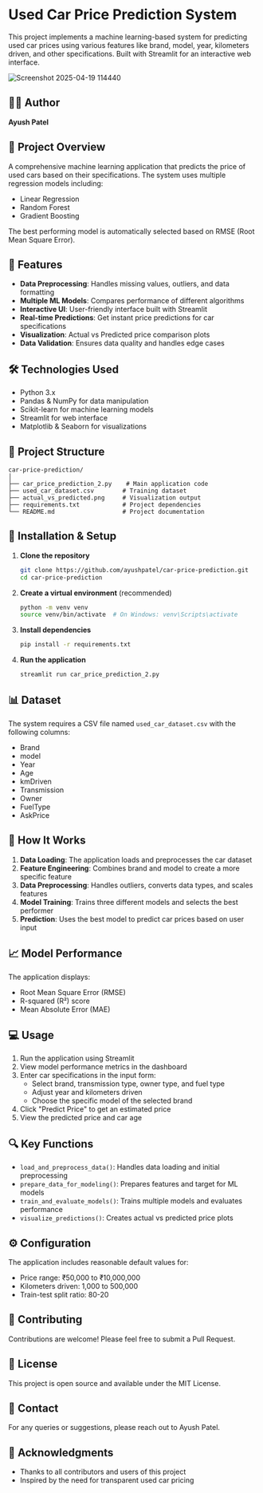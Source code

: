 # Used Car Price Prediction System

This project implements a machine learning-based system for predicting used car prices using various features like brand, model, year, kilometers driven, and other specifications. Built with Streamlit for an interactive web interface.

![Screenshot 2025-04-19 114440](https://github.com/user-attachments/assets/ef4e59ea-8da7-4222-9515-35f8bdedb29a)

## 👨‍💻 Author
**Ayush Patel**

## 🚗 Project Overview
A comprehensive machine learning application that predicts the price of used cars based on their specifications. The system uses multiple regression models including:

- Linear Regression
- Random Forest
- Gradient Boosting

The best performing model is automatically selected based on RMSE (Root Mean Square Error).

## 🌟 Features
- **Data Preprocessing**: Handles missing values, outliers, and data formatting
- **Multiple ML Models**: Compares performance of different algorithms
- **Interactive UI**: User-friendly interface built with Streamlit
- **Real-time Predictions**: Get instant price predictions for car specifications
- **Visualization**: Actual vs Predicted price comparison plots
- **Data Validation**: Ensures data quality and handles edge cases

## 🛠️ Technologies Used
- Python 3.x
- Pandas & NumPy for data manipulation
- Scikit-learn for machine learning models
- Streamlit for web interface
- Matplotlib & Seaborn for visualizations

## 📁 Project Structure
```
car-price-prediction/
│
├── car_price_prediction_2.py    # Main application code
├── used_car_dataset.csv        # Training dataset
├── actual_vs_predicted.png     # Visualization output
├── requirements.txt            # Project dependencies
└── README.md                   # Project documentation
```

## 🚀 Installation & Setup

1. **Clone the repository**
   ```bash
   git clone https://github.com/ayushpatel/car-price-prediction.git
   cd car-price-prediction
   ```

2. **Create a virtual environment** (recommended)
   ```bash
   python -m venv venv
   source venv/bin/activate  # On Windows: venv\Scripts\activate
   ```

3. **Install dependencies**
   ```bash
   pip install -r requirements.txt
   ```

4. **Run the application**
   ```bash
   streamlit run car_price_prediction_2.py
   ```

## 📊 Dataset
The system requires a CSV file named `used_car_dataset.csv` with the following columns:
- Brand
- model
- Year
- Age
- kmDriven
- Transmission
- Owner
- FuelType
- AskPrice

## 🔧 How It Works

1. **Data Loading**: The application loads and preprocesses the car dataset
2. **Feature Engineering**: Combines brand and model to create a more specific feature
3. **Data Preprocessing**: Handles outliers, converts data types, and scales features
4. **Model Training**: Trains three different models and selects the best performer
5. **Prediction**: Uses the best model to predict car prices based on user input

## 📈 Model Performance
The application displays:
- Root Mean Square Error (RMSE)
- R-squared (R²) score
- Mean Absolute Error (MAE)

## 💻 Usage

1. Run the application using Streamlit
2. View model performance metrics in the dashboard
3. Enter car specifications in the input form:
   - Select brand, transmission type, owner type, and fuel type
   - Adjust year and kilometers driven
   - Choose the specific model of the selected brand
4. Click "Predict Price" to get an estimated price
5. View the predicted price and car age

## 🔍 Key Functions

- `load_and_preprocess_data()`: Handles data loading and initial preprocessing
- `prepare_data_for_modeling()`: Prepares features and target for ML models
- `train_and_evaluate_models()`: Trains multiple models and evaluates performance
- `visualize_predictions()`: Creates actual vs predicted price plots

## ⚙️ Configuration
The application includes reasonable default values for:
- Price range: ₹50,000 to ₹10,000,000
- Kilometers driven: 1,000 to 500,000
- Train-test split ratio: 80-20

## 🤝 Contributing
Contributions are welcome! Please feel free to submit a Pull Request.

## 📝 License
This project is open source and available under the MIT License.

## 👤 Contact
For any queries or suggestions, please reach out to Ayush Patel.

## 🙏 Acknowledgments
- Thanks to all contributors and users of this project
- Inspired by the need for transparent used car pricing
